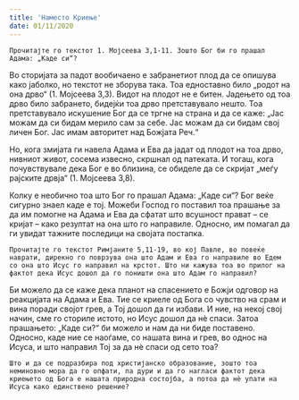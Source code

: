 ```yaml
---
title: 'Наместо Криење'
date: 01/11/2020
---
```


`Прочитајте го текстот 1. Мојсеева 3,1-11. Зошто Бог би го прашал Адама: „Каде си“?`

Во сторијата за падот вообичаено е забранетиот плод да се опишува како јаболко, но текстот не зборува така. Тоа едноставно било „родот на она дрво“ (1. Мојсеева 3,3). Видот на плодот не е битен. Јадењето од тоа дрво било забрането, бидејќи тоа дрво претставувало нешто. Тоа претставувало искушение Бог да се тргне на страна и да се каже: „Јас можам да си бидам мерило сам за себе. Јас можам да си бидам свој личен Бог. Јас имам авторитет над Божјата Реч.“

Но, кога змијата ги навела Адама и Ева да јадат од плодот на тоа дрво, нивниот живот, сосема извесно, скршнал од патеката. И тогаш, кога почувствувале дека Бог е во близина, се обиделе да се скријат „меѓу рајските дрвја“ (1. Мојсеева 3,8).

Колку е необично тоа што Бог го прашал Адама: „Каде си“? Бог веќе сигурно знаел каде е тој. Можеби Господ го поставил тоа прашање за да им помогне на Адама и Ева да сфатат што всушност прават – се кријат – како резултат на она што го направиле. Односно, им помагал да ги увидат тажните последици на својата постапка.

`Прочитајте го текстот Римјаните 5,11-19, во кој Павле, во повеќе наврати, дирекно го поврзува она што Адам и Ева го направиле во Едем со она што Исус го направил на крстот. Што ни кажува тоа во прилог на фактот дека Исус дошол да го поништи она што Адам го направил?`

Би можело да се каже дека планот на спасението е Божји одговор на реакцијата на Адама и Ева. Тие се криеле од Бога со чувство на срам и вина поради својот грев, а Тој дошол да ги избави. И ние, на некој свој начин, сме го сториле истото, но Исус дошол да нѐ спаси. Затоа прашањето: „Каде си?“ би можело и нам да ни биде поставено. Односно, каде ние се наоѓаме, со нашата вина и грев, во однос на Исуса, и што направил Тој за да нѐ спаси од сето тоа?

`Што и да се подразбира под христијанско образование, зошто тоа неминовно мора да го опфати, па дури и да го нагласи фактот дека криењето од Бога е нашата природна состојба, а потоа да нѐ упати на Исуса како единствено решение?`